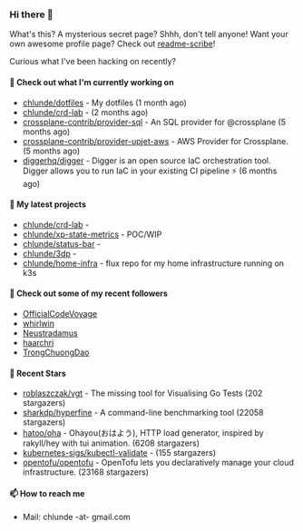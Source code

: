 ### Hi there 👋

What's this? A mysterious secret page? Shhh, don't tell anyone!
Want your own awesome profile page? Check out [readme-scribe](https://github.com/muesli/readme-scribe)!

Curious what I've been hacking on recently?

#### 👷 Check out what I'm currently working on

- [chlunde/dotfiles](https://github.com/chlunde/dotfiles) - My dotfiles (1 month ago)
- [chlunde/crd-lab](https://github.com/chlunde/crd-lab) -  (2 months ago)
- [crossplane-contrib/provider-sql](https://github.com/crossplane-contrib/provider-sql) - An SQL provider for @crossplane (5 months ago)
- [crossplane-contrib/provider-upjet-aws](https://github.com/crossplane-contrib/provider-upjet-aws) - AWS Provider for Crossplane. (5 months ago)
- [diggerhq/digger](https://github.com/diggerhq/digger) - Digger is an open source IaC orchestration tool. Digger allows you to run IaC in your existing CI pipeline ⚡️   (6 months ago)

#### 🌱 My latest projects

- [chlunde/crd-lab](https://github.com/chlunde/crd-lab) - 
- [chlunde/xp-state-metrics](https://github.com/chlunde/xp-state-metrics) - POC/WIP
- [chlunde/status-bar](https://github.com/chlunde/status-bar) - 
- [chlunde/3dp](https://github.com/chlunde/3dp) - 
- [chlunde/home-infra](https://github.com/chlunde/home-infra) - flux repo for my home infrastructure running on k3s 



#### 👯 Check out some of my recent followers

- [OfficialCodeVoyage](https://github.com/OfficialCodeVoyage)
- [whirlwin](https://github.com/whirlwin)
- [Neustradamus](https://github.com/Neustradamus)
- [haarchri](https://github.com/haarchri)
- [TrongChuongDao](https://github.com/TrongChuongDao)

#### 🌟 Recent Stars

- [roblaszczak/vgt](https://github.com/roblaszczak/vgt) - The missing tool for Visualising Go Tests (202 stargazers)
- [sharkdp/hyperfine](https://github.com/sharkdp/hyperfine) - A command-line benchmarking tool (22058 stargazers)
- [hatoo/oha](https://github.com/hatoo/oha) - Ohayou(おはよう), HTTP load generator, inspired by rakyll/hey with tui animation. (6208 stargazers)
- [kubernetes-sigs/kubectl-validate](https://github.com/kubernetes-sigs/kubectl-validate) -  (155 stargazers)
- [opentofu/opentofu](https://github.com/opentofu/opentofu) - OpenTofu lets you declaratively manage your cloud infrastructure. (23168 stargazers)

#### 📫 How to reach me

- Mail: chlunde -at- gmail.com
